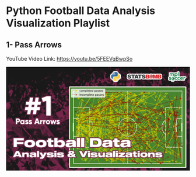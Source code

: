 # Python Football Data Analysis Visualization Playlist

## 1- Pass Arrows

YouTube Video Link: https://youtu.be/5FEEVqBwpSo

![Alt text](result/1.jpg)
